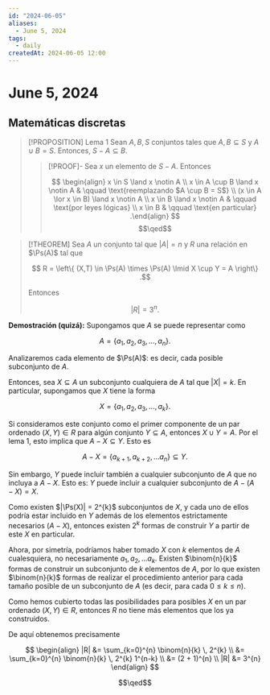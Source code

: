 ```yaml
---
id: "2024-06-05"
aliases:
  - June 5, 2024
tags:
  - daily
createdAt: 2024-06-05 12:00
---
```


# June 5, 2024

## Matemáticas discretas

> [!PROPOSITION] Lema 1
> Sean $A,B,S$ conjuntos tales que $A, B \subseteq S$ y $A \cup B = S$. Entonces, $S - A \subseteq B$.
> 
> > [!PROOF]-
> > Sea $x$ un elemento de $S - A$. Entonces
> > 
> > $$
> > \begin{align}
> > x \in S \land x \notin A \\
> > x \in A \cup B \land x \notin A & \qquad \text{reemplazando $A \cup B = S$} \\
> > (x \in A \lor x \in B) \land x \notin A \\
> > x \in B \land x \notin A & \qquad \text{por leyes lógicas} \\
> > x \in B & \qquad \text{en particular}
> > .\end{align}
> > $$
> > $$\qed$$

> [!THEOREM]
> Sea $A$ un conjunto tal que $|A| = n$ y $R$ una relación en $\Ps(A)$ tal que 
> 
> $$
> R = \left\{ (X,T) \in \Ps(A) \times \Ps(A) \lmid X \cup Y = A \right\}
> .$$
> 
> Entonces
> 
> $$
> |R| = 3^{n}
> .$$

**Demostración (quizá):** Supongamos que $A$ se puede representar como

$$
A = \left\{ a_{1}, a_{2}, a_{3}, \ldots, a_{n} \right\}
.$$

Analizaremos cada elemento de $\Ps(A)$: es decir, cada posible subconjunto de $A$.

Entonces, sea $X \subseteq A$ un subconjunto cualquiera de $A$ tal que $|X| = k$. En particular, supongamos que $X$ tiene la forma

$$
X = \left\{ a_{1}, a_{2}, a_{3}, \ldots, a_{k} \right\}
.$$

Si consideramos este conjunto como el primer componente de un par ordenado $(X, Y) \in R$ para algún conjunto $Y \subseteq A$, entonces $X \cup Y = A$. Por el lema 1, esto implica que $A - X\subseteq Y$. Esto es

$$
A - X = \left\{ a_{k+1}, a_{k+2}, \ldots a_{n} \right\} \subseteq Y
.$$

Sin embargo, $Y$ puede incluir también a cualquier subconjunto de $A$ que no incluya a $A - X$. Esto es: $Y$ puede incluir a cualquier subconjunto de $A - (A - X) = X$.

Como existen $|\Ps(X)| = 2^{k}$ subconjuntos de $X$, y cada uno de ellos podría estar incluido en $Y$ además de los elementos estrictamente necesarios ($A - X$), entonces existen $2^{k}$ formas de construir $Y$ a partir de este $X$ en particular.

Ahora, por simetría, podríamos haber tomado $X$ con $k$ elementos de $A$ cualesquiera, no necesariamente $a_{1}, a_{2}, \ldots a_{k}$. Existen $\binom{n}{k}$ formas de construir un subconjunto de $k$ elementos de $A$, por lo que existen $\binom{n}{k}$ formas de realizar el procedimiento anterior para cada tamaño posible de un subconjunto de $A$ (es decir, para cada $0 \leq k \leq n$).

Como hemos cubierto todas las posibilidades para posibles $X$ en un par ordenado $(X, Y) \in R$, entonces $R$ no tiene más elementos que los ya construidos.

De aquí obtenemos precisamente

$$
\begin{align}
|R| &= \sum_{k=0}^{n} \binom{n}{k} \, 2^{k} \\
&= \sum_{k=0}^{n} \binom{n}{k} \, 2^{k} 1^{n-k} \\
&= (2 + 1)^{n} \\
|R| &= 3^{n}
\end{align}
$$

$$\qed$$
